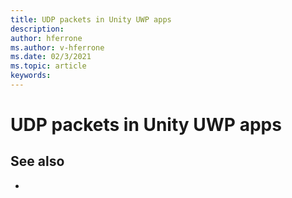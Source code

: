 ```yaml
---
title: UDP packets in Unity UWP apps
description:
author: hferrone
ms.author: v-hferrone
ms.date: 02/3/2021
ms.topic: article
keywords: 
---
```


# UDP packets in Unity UWP apps



## See also
* 
